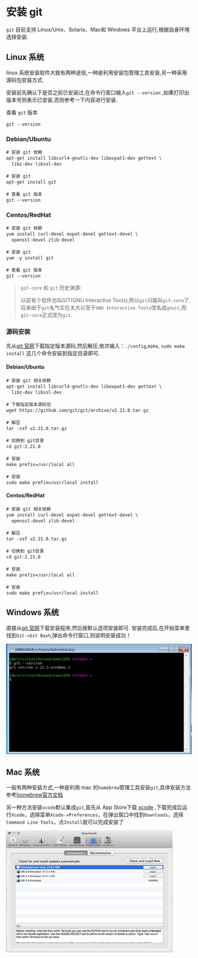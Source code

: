 # 安装 git
`git` 目前支持 Linux/Unix、Solaris、Mac和 Windows 平台上运行,根据自身环境选择安装.

## Linux 系统
linux 系统安装软件大致有两种途径,一种是利用安装包管理工具安装,另一种采用源码包安装方式.

安装前先确认下是否之前已安装过,在命令行窗口输入`git --version` ,如果打印出版本号则表示已安装,否则参考一下内容进行安装.

查看 `git` 版本

```
git --version
```

### Debian/Ubuntu
```
# 安装 git 依赖
apt-get install libcurl4-gnutls-dev libexpat1-dev gettext \
  libz-dev libssl-dev

# 安装 git
apt-get install git

# 查看 git 版本
git --version
```

### Centos/RedHat
```
# 安装 git 依赖
yum install curl-devel expat-devel gettext-devel \
  openssl-devel zlib-devel

# 安装 git
yum -y install git

# 查看 git 版本
git --version
```

>`git-core` 和 `git` 历史渊源:
>
>以前有个软件也叫GIT(GNU Interactive Tools),所以`git`只能叫`git-core`了,后来由于`git`名气实在太大以至于`GNU Interactive Tools`改名成`gnuit`,而`git-core`正式改为`git`.

### 源码安装
先从[git 官网](http://git-scm.com/downloads)下载指定版本源码,然后解压,依次输入：`./config`,`make`, `sudo make install` 这几个命令安装到指定目录即可.

#### Debian/Ubuntu
```
# 安装 git 相关依赖
apt-get install libcurl4-gnutls-dev libexpat1-dev gettext \
  libz-dev libssl-dev

# 下载指定版本源码包
wget https://github.com/git/git/archive/v2.21.0.tar.gz

# 解压
tar -zxf v2.21.0.tar.gz

# 切换到 git目录
cd git-2.21.0

# 安装
make prefix=/usr/local all

# 安装
sudo make prefix=/usr/local install  
```

#### Centos/RedHat
```
# 安装 git 相关依赖
yum install curl-devel expat-devel gettext-devel \
  openssl-devel zlib-devel

# 解压
tar -zxf v2.21.0.tar.gz

# 切换到 git目录
cd git-2.21.0

# 安装
make prefix=/usr/local all

# 安装
sudo make prefix=/usr/local install  
```

## Windows 系统
直接从[git 官网](http://git-scm.com/downloads)下载安装程序,然后按默认选项安装即可.
安装完成后,在开始菜单里找到`Git->Git Bash`,弹出命令行窗口,则说明安装成功！

![windows-install.jpg](../images/windows-install.jpg "windows-install.jpg")

## Mac 系统
一般有两种安装方式,一种是利用 mac 的`homebrew`管理工具安装`git`,具体安装方法参考[homebrew官方文档](https://brew.sh/index_zh-cn)

另一种方法安装`xcode`默认集成`git`,首先从 App Store下载 [xcode](https://itunes.apple.com/cn/app/xcode/id497799835?mt=12) ,下载完成后运行`Xcode`，选择菜单`Xcode->Preferences`，在弹出窗口中找到`Downloads`，选择`Command Line Tools`，点`Install`就可以完成安装了

![mac-xcode-install.jpeg](../images/mac-xcode-install.jpeg "mac-xcode-install.jpeg")


